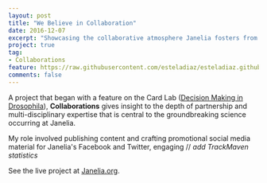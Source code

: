 ```yaml
---
layout: post
title: "We Believe in Collaboration"
date: 2016-12-07
excerpt: "Showcasing the collaborative atmosphere Janelia fosters from the scientists' perspective."
project: true
tag:
- Collaborations
feature: https://raw.githubusercontent.com/esteladiaz/esteladiaz.github.io/master/assets/img/collaborationsFeature.png
comments: false
---
```


A project that began with a feature on the Card Lab ([Decision Making in Drosophila](https://www.janelia.org/decision-making-drosophila)), **Collaborations** gives insight to the depth of partnership and multi-disciplinary expertise that is central to the groundbreaking science occurring at Janelia.

My role involved publishing content and crafting promotional social media material for Janelia's Facebook and Twitter, engaging // *add TrackMaven statistics*

See the live project at [Janelia.org](https://www.janelia.org/collaboration).
